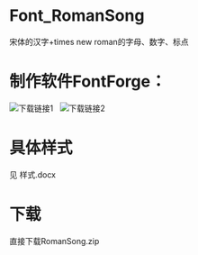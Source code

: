 # Font_RomanSong
宋体的汉字+times new roman的字母、数字、标点

# 制作软件FontForge：
![下载链接1](https://fontforge.org/en-US/)  
![下载链接2]([https://fontforge.org/en-US/](https://github.com/fontforge/fontforge/releases)https://github.com/fontforge/fontforge/releases)

# 具体样式
见 样式.docx

# 下载
直接下载RomanSong.zip
